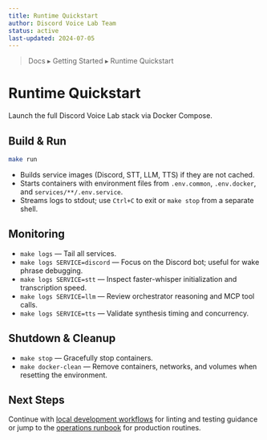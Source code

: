 ```yaml
---
title: Runtime Quickstart
author: Discord Voice Lab Team
status: active
last-updated: 2024-07-05
---
```


<!-- markdownlint-disable-next-line MD041 -->
> Docs ▸ Getting Started ▸ Runtime Quickstart

# Runtime Quickstart

Launch the full Discord Voice Lab stack via Docker Compose.

## Build & Run

```bash
make run
```

- Builds service images (Discord, STT, LLM, TTS) if they are not cached.
- Starts containers with environment files from `.env.common`, `.env.docker`, and `services/**/.env.service`.
- Streams logs to stdout; use `Ctrl+C` to exit or `make stop` from a separate shell.

## Monitoring

- `make logs` — Tail all services.
- `make logs SERVICE=discord` — Focus on the Discord bot; useful for wake phrase debugging.
- `make logs SERVICE=stt` — Inspect faster-whisper initialization and transcription speed.
- `make logs SERVICE=llm` — Review orchestrator reasoning and MCP tool calls.
- `make logs SERVICE=tts` — Validate synthesis timing and concurrency.

## Shutdown & Cleanup

- `make stop` — Gracefully stop containers.
- `make docker-clean` — Remove containers, networks, and volumes when resetting the environment.

## Next Steps

Continue with [local development workflows](local-development.md) for linting and testing guidance or
jump to the [operations runbook](../operations/runbooks/discord-voice.md) for production routines.
